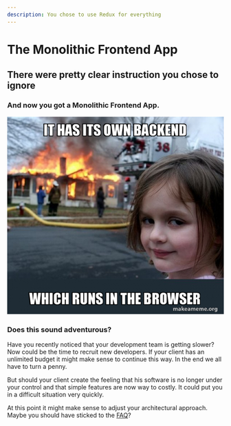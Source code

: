 ```yaml
---
description: You chose to use Redux for everything
---
```


# The Monolithic Frontend App

## There were pretty clear instruction you chose to ignore

### And now you got a Monolithic Frontend App.

![](.gitbook/assets/it-has-its-453813c190.jpg)

### Does this sound adventurous?

Have you recently noticed that your development team is getting slower? Now could be the time to recruit new developers. If your client has an unlimited budget it might make sense to continue this way. In the end we all have to turn a penny.

But should your client create the feeling that his software is no longer under your control and that simple features are now way to costly. It could put you in a difficult situation very quickly.

At this point it might make sense to adjust your architectural approach. Maybe you should have sticked to the [FAQ](https://redux.js.org/faq/general#when-should-i-use-redux)?



